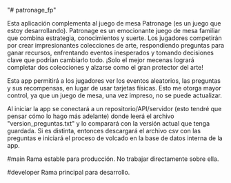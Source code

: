 "# patronage_fp" 

Esta aplicación complementa al juego de mesa Patronage (es un juego que estoy desarrollando).
Patronage es un emocionante juego de mesa familiar que combina estrategia, conocimientos y suerte. 
Los jugadores competirán por crear impresionantes colecciones de arte, respondiendo preguntas para ganar recursos, 
enfrentando eventos inesperados y tomando decisiones clave que podrían cambiarlo todo. 
¡Solo el mejor mecenas logrará completar dos colecciones y alzarse como el gran protector del arte!

Esta app permitirá a los jugadores ver los eventos aleatorios, las preguntas y sus recompensas, 
en lugar de usar tarjetas físicas. Esto me otorga mayor control, ya que un juego de mesa, una vez impreso, no se puede actualizar.

Al iniciar la app se conectará a un repositorio/API/servidor (esto tendré que pensar cómo lo hago más adelante)
donde leerá el archivo "version_preguntas.txt" y lo comparará con la versión actual que tenga guardada.
Si es distinta, entonces descargará el archivo csv con las preguntas e iniciará el proceso de volcado 
en la base de datos interna de la app.

#main
Rama estable para producción. No trabajar directamente sobre ella.

#developer
Rama principal para desarrollo.